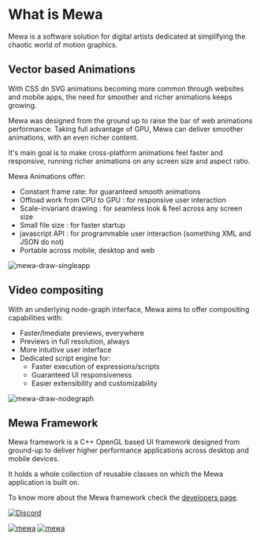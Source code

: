 

# What is Mewa

Mewa is a software solution for digital artists dedicated at simplifying the chaotic world of motion graphics.

## Vector based Animations

With CSS dn SVG animations becoming more common through websites and mobile apps, the need for smoother and richer animations keeps growing.

Mewa was designed from the ground up to raise the bar of web animations performance. Taking full advantage of GPU, Mewa can deliver smoother animations, with an even richer content.

It's main goal is to make cross-platform animations feel faster and responsive, running richer animations on any screen size and aspect ratio.

Mewa Animations offer:
- Constant frame rate: for guaranteed smooth animations
- Offload work from CPU to GPU : for responsive user interaction
- Scale-invariant drawing : for seamless look & feel across any screen size
- Small file size : for faster startup
- javascript API : for programmable user interaction (something XML and JSON do not)
- Portable across mobile, desktop and web

![mewa-draw-singleapp](https://user-images.githubusercontent.com/8775959/189542488-ed60a32b-fcdf-473b-b77b-3ac0d48d7a4d.png)

## Video compositing

With an underlying node-graph interface, Mewa aims to offer compositing capabilities with:

- Faster/Imediate previews, everywhere
- Previews in full resolution, always
- More intuitive user interface
- Dedicated script engine for:
  - Faster execution of expressions/scripts
  - Guaranteed UI responsiveness
  - Easier extensibility and customizability

![mewa-draw-nodegraph](https://user-images.githubusercontent.com/8775959/189543145-f6ebf97f-510e-41a7-b9e7-daa0a0cb4c3a.png)


## Mewa Framework

Mewa framework is a C++ OpenGL based UI framework designed from ground-up to deliver higher performance applications across desktop and mobile devices.

It holds a whole collection of reusable classes on which the Mewa application is built on.

To know more about the Mewa framework check the [developers page](https://mewatools.github.io/mewa/).



[![Discord](https://img.shields.io/discord/827792740359340103)](https://disboard.org/server/827792740359340103)

[![mewa](https://snapcraft.io/mewa/badge.svg)](https://snapcraft.io/mewa)
[![mewa](https://snapcraft.io/mewa/trending.svg?name=0)](https://snapcraft.io/mewa)

